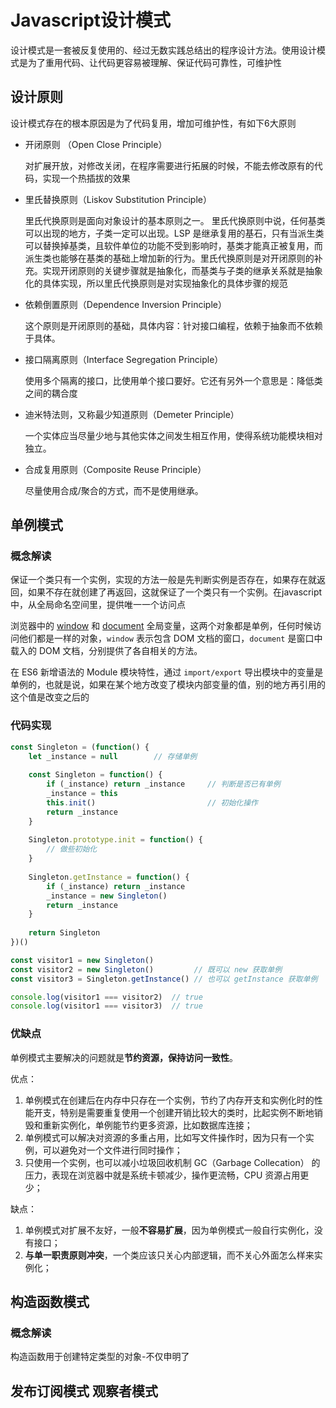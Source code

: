 # Javascript设计模式

设计模式是一套被反复使用的、经过无数实践总结出的程序设计方法。使用设计模式是为了重用代码、让代码更容易被理解、保证代码可靠性，可维护性

## 设计原则

设计模式存在的根本原因是为了代码复用，增加可维护性，有如下6大原则

+ 开闭原则 （Open Close Principle）

  对扩展开放，对修改关闭，在程序需要进行拓展的时候，不能去修改原有的代码，实现一个热插拔的效果

+ 里氏替换原则（Liskov Substitution Principle）

  里氏代换原则是面向对象设计的基本原则之一。 里氏代换原则中说，任何基类可以出现的地方，子类一定可以出现。LSP 是继承复用的基石，只有当派生类可以替换掉基类，且软件单位的功能不受到影响时，基类才能真正被复用，而派生类也能够在基类的基础上增加新的行为。里氏代换原则是对开闭原则的补充。实现开闭原则的关键步骤就是抽象化，而基类与子类的继承关系就是抽象化的具体实现，所以里氏代换原则是对实现抽象化的具体步骤的规范

+ 依赖倒置原则（Dependence Inversion Principle）

  这个原则是开闭原则的基础，具体内容：针对接口编程，依赖于抽象而不依赖于具体。

+ 接口隔离原则（Interface Segregation Principle）

  使用多个隔离的接口，比使用单个接口要好。它还有另外一个意思是：降低类之间的耦合度

+ 迪米特法则，又称最少知道原则（Demeter Principle）

  一个实体应当尽量少地与其他实体之间发生相互作用，使得系统功能模块相对独立。

+ 合成复用原则（Composite Reuse Principle）

  尽量使用合成/聚合的方式，而不是使用继承。

  

## 单例模式

### 概念解读

保证一个类只有一个实例，实现的方法一般是先判断实例是否存在，如果存在就返回，如果不存在就创建了再返回，这就保证了一个类只有一个实例。在javascript中，从全局命名空间里，提供唯一一个访问点

浏览器中的 [window](https://developer.mozilla.org/zh-CN/docs/Web/API/Window) 和 [document](https://developer.mozilla.org/zh-CN/docs/Web/API/Document) 全局变量，这两个对象都是单例，任何时候访问他们都是一样的对象，`window` 表示包含 DOM 文档的窗口，`document` 是窗口中载入的 DOM 文档，分别提供了各自相关的方法。

在 ES6 新增语法的 Module 模块特性，通过 `import/export` 导出模块中的变量是单例的，也就是说，如果在某个地方改变了模块内部变量的值，别的地方再引用的这个值是改变之后的



### 代码实现

```javascript
const Singleton = (function() {
    let _instance = null        // 存储单例
    
    const Singleton = function() {
        if (_instance) return _instance     // 判断是否已有单例
        _instance = this
        this.init()                         // 初始化操作
        return _instance
    }
    
    Singleton.prototype.init = function() {
        // 做些初始化
    }
    
    Singleton.getInstance = function() {
        if (_instance) return _instance
        _instance = new Singleton()
        return _instance
    }
    
    return Singleton
})()

const visitor1 = new Singleton()
const visitor2 = new Singleton()         // 既可以 new 获取单例
const visitor3 = Singleton.getInstance() // 也可以 getInstance 获取单例

console.log(visitor1 === visitor2)	// true
console.log(visitor1 === visitor3)	// true
```



### 优缺点

单例模式主要解决的问题就是**节约资源，保持访问一致性**。

优点：

1. 单例模式在创建后在内存中只存在一个实例，节约了内存开支和实例化时的性能开支，特别是需要重复使用一个创建开销比较大的类时，比起实例不断地销毁和重新实例化，单例能节约更多资源，比如数据库连接；
2. 单例模式可以解决对资源的多重占用，比如写文件操作时，因为只有一个实例，可以避免对一个文件进行同时操作；
3. 只使用一个实例，也可以减小垃圾回收机制 GC（Garbage Collecation） 的压力，表现在浏览器中就是系统卡顿减少，操作更流畅，CPU 资源占用更少；

缺点：

1. 单例模式对扩展不友好，一般**不容易扩展**，因为单例模式一般自行实例化，没有接口；
2. **与单一职责原则冲突**，一个类应该只关心内部逻辑，而不关心外面怎么样来实例化；

## 构造函数模式

### 概念解读

构造函数用于创建特定类型的对象-不仅申明了

## 发布订阅模式 观察者模式
